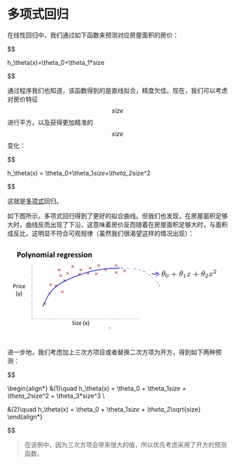 多项式回归
===========

在线性回归中，我们通过如下函数来预测对应房屋面积的房价：

$$

h_\theta(x)=\theta_0+\theta_1*size

$$

通过程序我们也知道，该函数得到的是直线拟合，精度欠佳。现在，我们可以考虑对房价特征 $$size$$ 进行平方，以及获得更加精准的 $$size$$ 变化：

$$

h_\theta(x) = \theta_0+\theta_1*size+\theta_2*size^2

$$

这就是[多项式](https://zh.wikipedia.org/wiki/%E5%A4%9A%E9%A0%85%E5%BC%8F)回归。

如下图所示，多项式回归得到了更好的拟合曲线。但我们也发现，在房屋面积足够大时，曲线反而出现了下沿，这意味着房价反而随着在房屋面积足够大时，与面积成反比，这明显不符合可观规律（虽然我们很渴望这样的情况出现）：

<div style="text-align:center">
<img src="../attachments/polynomial.png" width="500"></img>
</div>

进一步地，我们考虑加上三次方项目或者替换二次方项为开方，得到如下两种预测：

$$

\begin{align*}
&(1)\quad h_\theta(x) = \theta_0 + \theta_1*size + \theta_2*size^2 + \theta_3*size^3 \\

&(2)\quad h_\theta(x) = \theta_0 + \theta_1*size + \theta_2*\sqrt{size}
\end{align*}

$$

> 在该例中，因为三次方项会带来很大的值，所以优先考虑采用了开方的预测函数。
